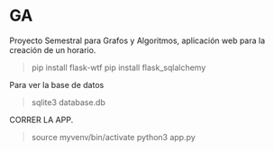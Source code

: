 # GA
Proyecto Semestral para Grafos y Algoritmos, aplicación web para la creación de un horario.
>pip install flask-wtf
>pip install flask_sqlalchemy

Para ver la base de datos
>sqlite3 database.db

CORRER LA APP.
>source myvenv/bin/activate
>python3 app.py